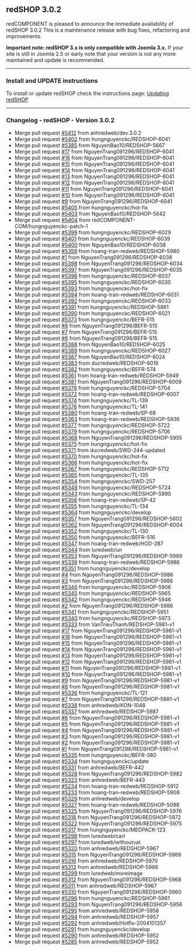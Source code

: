 ## redSHOP 3.0.2
redCOMPONENT is pleased to announce the immediate availability of redSHOP 3.0.2 This is a maintenance release with bug fixes, refactoring and improvements.

<b>Important note: redSHOP 3.x is only compatible with Joomla 3.x.</b> If your site is still in Joomla 2.5 or early note that your version is not any more maintained and update is recommended.

<hr>

### Install and UPDATE instructions
To install or update redSHOP check the instructions page: [Updating redSHOP](chapters/getting-started-general/updating-redshop.md)

<hr>

### Changelog - redSHOP - Version 3.0.2

<ul> 
<li>Merge pull request <a href="https://github.com/redCOMPONENT-COM/redSHOP/pull/5412">#5412</a> from anhredweb/dev.3.0.2 
<li>Merge pull request <a href="https://github.com/redCOMPONENT-COM/redSHOP/pull/5402">#5402</a> from hungnguyenckc/REDSHOP-6041 
<li>Merge pull request <a href="https://github.com/redCOMPONENT-COM/redSHOP/pull/5385">#5385</a> from NguyenBao10/REDSHOP-5667 
<li>Merge pull request <a href="https://github.com/redCOMPONENT-COM/redSHOP/pull/17">#17</a> from NguyenTrang091296/REDSHOP-6041 
<li>Merge pull request <a href="https://github.com/redCOMPONENT-COM/redSHOP/pull/16">#16</a> from NguyenTrang091296/REDSHOP-6041 
<li>Merge pull request <a href="https://github.com/redCOMPONENT-COM/redSHOP/pull/15">#15</a> from NguyenTrang091296/REDSHOP-6041 
<li>Merge pull request <a href="https://github.com/redCOMPONENT-COM/redSHOP/pull/14">#14</a> from NguyenTrang091296/REDSHOP-6041 
<li>Merge pull request <a href="https://github.com/redCOMPONENT-COM/redSHOP/pull/13">#13</a> from NguyenTrang091296/REDSHOP-6041 
<li>Merge pull request <a href="https://github.com/redCOMPONENT-COM/redSHOP/pull/12">#12</a> from NguyenTrang091296/REDSHOP-6041 
<li>Merge pull request <a href="https://github.com/redCOMPONENT-COM/redSHOP/pull/11">#11</a> from NguyenTrang091296/REDSHOP-6041 
<li>Merge pull request <a href="https://github.com/redCOMPONENT-COM/redSHOP/pull/10">#10</a> from NguyenTrang091296/REDSHOP-6041 
<li>Merge pull request <a href="https://github.com/redCOMPONENT-COM/redSHOP/pull/9">#9</a> from NguyenTrang091296/REDSHOP-6041 
<li>Merge pull request <a href="https://github.com/redCOMPONENT-COM/redSHOP/pull/5405">#5405</a> from hungnguyenckc/hot-fix 
<li>Merge pull request <a href="https://github.com/redCOMPONENT-COM/redSHOP/pull/5403">#5403</a> from NguyenBao10/REDSHOP-5642 
<li>Merge pull request <a href="https://github.com/redCOMPONENT-COM/redSHOP/pull/5404">#5404</a> from redCOMPONENT-COM/hungnguyenckc-patch-1 
<li>Merge pull request <a href="https://github.com/redCOMPONENT-COM/redSHOP/pull/5399">#5399</a> from hungnguyenckc/REDSHOP-6029 
<li>Merge pull request <a href="https://github.com/redCOMPONENT-COM/redSHOP/pull/5401">#5401</a> from hungnguyenckc/REDSHOP-6039 
<li>Merge pull request <a href="https://github.com/redCOMPONENT-COM/redSHOP/pull/5400">#5400</a> from NguyenBao10/REDSHOP-6038 
<li>Merge pull request <a href="https://github.com/redCOMPONENT-COM/redSHOP/pull/5359">#5359</a> from hoang-tran-redweb/REDSHOP-5980 
<li>Merge pull request <a href="https://github.com/redCOMPONENT-COM/redSHOP/issues/1">#1</a> from NguyenTrang091296/REDSHOP-6038 
<li>Merge pull request <a href="https://github.com/redCOMPONENT-COM/redSHOP/pull/5398">#5398</a> from NguyenTrang091296/REDSHOP-6034 
<li>Merge pull request <a href="https://github.com/redCOMPONENT-COM/redSHOP/pull/5397">#5397</a> from NguyenTrang091296/REDSHOP-6035 
<li>Merge pull request <a href="https://github.com/redCOMPONENT-COM/redSHOP/pull/5396">#5396</a> from hungnguyenckc/REDSHOP-6037 
<li>Merge pull request <a href="https://github.com/redCOMPONENT-COM/redSHOP/pull/5395">#5395</a> from hungnguyenckc/REDSHOP-6030 
<li>Merge pull request <a href="https://github.com/redCOMPONENT-COM/redSHOP/pull/5393">#5393</a> from hungnguyenckc/hot-fix 
<li>Merge pull request <a href="https://github.com/redCOMPONENT-COM/redSHOP/pull/5394">#5394</a> from hoang-tran-redweb/REDSHOP-6031 
<li>Merge pull request <a href="https://github.com/redCOMPONENT-COM/redSHOP/pull/5392">#5392</a> from hungnguyenckc/REDSHOP-6033 
<li>Merge pull request <a href="https://github.com/redCOMPONENT-COM/redSHOP/pull/5391">#5391</a> from hungnguyenckc/REDSHOP-5861 
<li>Merge pull request <a href="https://github.com/redCOMPONENT-COM/redSHOP/pull/5390">#5390</a> from hungnguyenckc/REDSHOP-6021 
<li>Merge pull request <a href="https://github.com/redCOMPONENT-COM/redSHOP/pull/5373">#5373</a> from hungnguyenckc/BEFR-515 
<li>Merge pull request <a href="https://github.com/redCOMPONENT-COM/redSHOP/pull/8">#8</a> from NguyenTrang091296/BEFR-515 
<li>Merge pull request <a href="https://github.com/redCOMPONENT-COM/redSHOP/pull/7">#7</a> from NguyenTrang091296/BEFR-515 
<li>Merge pull request <a href="https://github.com/redCOMPONENT-COM/redSHOP/pull/6">#6</a> from NguyenTrang091296/BEFR-515 
<li>Merge pull request <a href="https://github.com/redCOMPONENT-COM/redSHOP/pull/5388">#5388</a> from NguyenBao10/REDSHOP-6025 
<li>Merge pull request <a href="https://github.com/redCOMPONENT-COM/redSHOP/pull/5389">#5389</a> from hungnguyenckc/REDSHOP-6027 
<li>Merge pull request <a href="https://github.com/redCOMPONENT-COM/redSHOP/pull/5387">#5387</a> from NguyenBao10/REDSHOP-6024 
<li>Merge pull request <a href="https://github.com/redCOMPONENT-COM/redSHOP/pull/5383">#5383</a> from ducredweb/REDSHOP-6019 
<li>Merge pull request <a href="https://github.com/redCOMPONENT-COM/redSHOP/pull/5382">#5382</a> from hungnguyenckc/BEFR-574 
<li>Merge pull request <a href="https://github.com/redCOMPONENT-COM/redSHOP/pull/5361">#5361</a> from hoang-tran-redweb/REDSHOP-5949 
<li>Merge pull request <a href="https://github.com/redCOMPONENT-COM/redSHOP/pull/5381">#5381</a> from NguyenTrang091296/REDSHOP-6009 
<li>Merge pull request <a href="https://github.com/redCOMPONENT-COM/redSHOP/pull/5378">#5378</a> from hungnguyenckc/REDSHOP-5704 
<li>Merge pull request <a href="https://github.com/redCOMPONENT-COM/redSHOP/pull/5372">#5372</a> from hoang-tran-redweb/REDSHOP-6007 
<li>Merge pull request <a href="https://github.com/redCOMPONENT-COM/redSHOP/pull/5374">#5374</a> from hungnguyenckc/TL-139 
<li>Merge pull request <a href="https://github.com/redCOMPONENT-COM/redSHOP/pull/5376">#5376</a> from hungnguyenckc/TL-141 
<li>Merge pull request <a href="https://github.com/redCOMPONENT-COM/redSHOP/pull/5380">#5380</a> from hoang-tran-redweb/SP-68 
<li>Merge pull request <a href="https://github.com/redCOMPONENT-COM/redSHOP/pull/5363">#5363</a> from hoang-tran-redweb/REDSHOP-5936 
<li>Merge pull request <a href="https://github.com/redCOMPONENT-COM/redSHOP/pull/5377">#5377</a> from hungnguyenckc/REDSHOP-5722 
<li>Merge pull request <a href="https://github.com/redCOMPONENT-COM/redSHOP/pull/5379">#5379</a> from hungnguyenckc/REDSHOP-5706 
<li>Merge pull request <a href="https://github.com/redCOMPONENT-COM/redSHOP/pull/5368">#5368</a> from NguyenTrang091296/REDSHOP-5955 
<li>Merge pull request <a href="https://github.com/redCOMPONENT-COM/redSHOP/pull/5375">#5375</a> from hungnguyenckc/hot-fix 
<li>Merge pull request <a href="https://github.com/redCOMPONENT-COM/redSHOP/pull/5371">#5371</a> from ducredweb/SWD-244-updated 
<li>Merge pull request <a href="https://github.com/redCOMPONENT-COM/redSHOP/pull/5370">#5370</a> from hungnguyenckc/hot-fix 
<li>Merge pull request <a href="https://github.com/redCOMPONENT-COM/redSHOP/pull/5366">#5366</a> from hungnguyenckc/hot-fix 
<li>Merge pull request <a href="https://github.com/redCOMPONENT-COM/redSHOP/pull/5367">#5367</a> from hungnguyenckc/REDSHOP-5712 
<li>Merge pull request <a href="https://github.com/redCOMPONENT-COM/redSHOP/pull/5365">#5365</a> from hungnguyenckc/TL-135 
<li>Merge pull request <a href="https://github.com/redCOMPONENT-COM/redSHOP/pull/5354">#5354</a> from hungnguyenckc/SWD-257 
<li>Merge pull request <a href="https://github.com/redCOMPONENT-COM/redSHOP/pull/5348">#5348</a> from hungnguyenckc/REDSHOP-5724 
<li>Merge pull request <a href="https://github.com/redCOMPONENT-COM/redSHOP/pull/5343">#5343</a> from hungnguyenckc/REDSHOP-5990 
<li>Merge pull request <a href="https://github.com/redCOMPONENT-COM/redSHOP/pull/5356">#5356</a> from hoang-tran-redweb/SP-42 
<li>Merge pull request <a href="https://github.com/redCOMPONENT-COM/redSHOP/pull/5355">#5355</a> from hungnguyenckc/TL-134 
<li>Merge pull request <a href="https://github.com/redCOMPONENT-COM/redSHOP/pull/5364">#5364</a> from hungnguyenckc/develop 
<li>Merge pull request <a href="https://github.com/redCOMPONENT-COM/redSHOP/pull/5357">#5357</a> from NguyenTrang091296/REDSHOP-5602 
<li>Merge pull request <a href="https://github.com/redCOMPONENT-COM/redSHOP/pull/5362">#5362</a> from NguyenTrang091296/REDSHOP-6004 
<li>Merge pull request <a href="https://github.com/redCOMPONENT-COM/redSHOP/pull/5352">#5352</a> from hungnguyenckc/TL-130 
<li>Merge pull request <a href="https://github.com/redCOMPONENT-COM/redSHOP/pull/5350">#5350</a> from hungnguyenckc/BEFR-516 
<li>Merge pull request <a href="https://github.com/redCOMPONENT-COM/redSHOP/pull/5347">#5347</a> from hoang-tran-redweb/HOD-287 
<li>Merge pull request <a href="https://github.com/redCOMPONENT-COM/redSHOP/pull/5344">#5344</a> from luredweb/un 
<li>Merge pull request <a href="https://github.com/redCOMPONENT-COM/redSHOP/pull/5353">#5353</a> from NguyenTrang091296/REDSHOP-5989 
<li>Merge pull request <a href="https://github.com/redCOMPONENT-COM/redSHOP/pull/5339">#5339</a> from hoang-tran-redweb/REDSHOP-5986 
<li>Merge pull request <a href="https://github.com/redCOMPONENT-COM/redSHOP/pull/5351">#5351</a> from hungnguyenckc/develop 
<li>Merge pull request <a href="https://github.com/redCOMPONENT-COM/redSHOP/pull/4">#4</a> from NguyenTrang091296/REDSHOP-5986 
<li>Merge pull request <a href="https://github.com/redCOMPONENT-COM/redSHOP/pull/3">#3</a> from NguyenTrang091296/REDSHOP-5986 
<li>Merge pull request <a href="https://github.com/redCOMPONENT-COM/redSHOP/pull/5346">#5346</a> from hungnguyenckc/REDSHOP-5906 
<li>Merge pull request <a href="https://github.com/redCOMPONENT-COM/redSHOP/pull/5345">#5345</a> from hungnguyenckc/REDSHOP-5965 
<li>Merge pull request <a href="https://github.com/redCOMPONENT-COM/redSHOP/pull/5342">#5342</a> from hungnguyenckc/REDSHOP-5946 
<li>Merge pull request <a href="https://github.com/redCOMPONENT-COM/redSHOP/pull/2">#2</a> from NguyenTrang091296/REDSHOP-5986 
<li>Merge pull request <a href="https://github.com/redCOMPONENT-COM/redSHOP/pull/5341">#5341</a> from hungnguyenckc/REDSHOP-5951 
<li>Merge pull request <a href="https://github.com/redCOMPONENT-COM/redSHOP/pull/5340">#5340</a> from hungnguyenckc/REDSHOP-5973 
<li>Merge pull request <a href="https://github.com/redCOMPONENT-COM/redSHOP/pull/5333">#5333</a> from VanTrieuThanh/REDSHOP-5981-v1 
<li>Merge pull request <a href="https://github.com/redCOMPONENT-COM/redSHOP/pull/17">#17</a> from NguyenTrang091296/REDSHOP-5981-v1 
<li>Merge pull request <a href="https://github.com/redCOMPONENT-COM/redSHOP/pull/16">#16</a> from NguyenTrang091296/REDSHOP-5981-v1 
<li>Merge pull request <a href="https://github.com/redCOMPONENT-COM/redSHOP/pull/15">#15</a> from NguyenTrang091296/REDSHOP-5981-v1 
<li>Merge pull request <a href="https://github.com/redCOMPONENT-COM/redSHOP/pull/14">#14</a> from NguyenTrang091296/REDSHOP-5981-v1 
<li>Merge pull request <a href="https://github.com/redCOMPONENT-COM/redSHOP/pull/13">#13</a> from NguyenTrang091296/REDSHOP-5981-v1 
<li>Merge pull request <a href="https://github.com/redCOMPONENT-COM/redSHOP/pull/12">#12</a> from NguyenTrang091296/REDSHOP-5981-v1 
<li>Merge pull request <a href="https://github.com/redCOMPONENT-COM/redSHOP/pull/11">#11</a> from NguyenTrang091296/REDSHOP-5981-v1 
<li>Merge pull request <a href="https://github.com/redCOMPONENT-COM/redSHOP/pull/10">#10</a> from NguyenTrang091296/REDSHOP-5981-v1 
<li>Merge pull request <a href="https://github.com/redCOMPONENT-COM/redSHOP/pull/9">#9</a> from NguyenTrang091296/REDSHOP-5981-v1 
<li>Merge pull request <a href="https://github.com/redCOMPONENT-COM/redSHOP/pull/8">#8</a> from NguyenTrang091296/REDSHOP-5981-v1 
<li>Merge pull request <a href="https://github.com/redCOMPONENT-COM/redSHOP/pull/5336">#5336</a> from hungnguyenckc/TL-121 
<li>Merge pull request <a href="https://github.com/redCOMPONENT-COM/redSHOP/pull/7">#7</a> from NguyenTrang091296/REDSHOP-5981-v1 
<li>Merge pull request <a href="https://github.com/redCOMPONENT-COM/redSHOP/pull/5338">#5338</a> from anhredweb/KON-1048 
<li>Merge pull request <a href="https://github.com/redCOMPONENT-COM/redSHOP/pull/5337">#5337</a> from anhredweb/REDSHOP-5987 
<li>Merge pull request <a href="https://github.com/redCOMPONENT-COM/redSHOP/pull/6">#6</a> from NguyenTrang091296/REDSHOP-5981-v1 
<li>Merge pull request <a href="https://github.com/redCOMPONENT-COM/redSHOP/pull/5">#5</a> from NguyenTrang091296/REDSHOP-5981-v1 
<li>Merge pull request <a href="https://github.com/redCOMPONENT-COM/redSHOP/pull/4">#4</a> from NguyenTrang091296/REDSHOP-5981-v1 
<li>Merge pull request <a href="https://github.com/redCOMPONENT-COM/redSHOP/pull/3">#3</a> from NguyenTrang091296/REDSHOP-5981-v1 
<li>Merge pull request <a href="https://github.com/redCOMPONENT-COM/redSHOP/pull/2">#2</a> from NguyenTrang091296/REDSHOP-5981-v1 
<li>Merge pull request <a href="https://github.com/redCOMPONENT-COM/redSHOP/issues/1">#1</a> from NguyenTrang091296/REDSHOP-5981-v1 
<li>Merge pull request <a href="https://github.com/redCOMPONENT-COM/redSHOP/pull/5335">#5335</a> from hungnguyenckc/BEFR-380 
<li>Merge pull request <a href="https://github.com/redCOMPONENT-COM/redSHOP/pull/5334">#5334</a> from hungnguyenckc/update 
<li>Merge pull request <a href="https://github.com/redCOMPONENT-COM/redSHOP/pull/5331">#5331</a> from anhredweb/BEFR-442 
<li>Merge pull request <a href="https://github.com/redCOMPONENT-COM/redSHOP/pull/5328">#5328</a> from NguyenTrang091296/REDSHOP-5982 
<li>Merge pull request <a href="https://github.com/redCOMPONENT-COM/redSHOP/pull/5323">#5323</a> from anhredweb/BEFR-443 
<li>Merge pull request <a href="https://github.com/redCOMPONENT-COM/redSHOP/pull/5234">#5234</a> from hoang-tran-redweb/REDSHOP-5912 
<li>Merge pull request <a href="https://github.com/redCOMPONENT-COM/redSHOP/pull/5233">#5233</a> from hoang-tran-redweb/REDSHOP-5908 
<li>Merge pull request <a href="https://github.com/redCOMPONENT-COM/redSHOP/pull/5329">#5329</a> from anhredweb/develop 
<li>Merge pull request <a href="https://github.com/redCOMPONENT-COM/redSHOP/pull/5327">#5327</a> from hoang-tran-redweb/REDSHOP-5098 
<li>Merge pull request <a href="https://github.com/redCOMPONENT-COM/redSHOP/pull/5325">#5325</a> from NguyenTrang091296/REDSHOP-5976 
<li>Merge pull request <a href="https://github.com/redCOMPONENT-COM/redSHOP/pull/5318">#5318</a> from NguyenTrang091296/REDSHOP-5972 
<li>Merge pull request <a href="https://github.com/redCOMPONENT-COM/redSHOP/pull/5322">#5322</a> from NguyenTrang091296/REDSHOP-5975 
<li>Merge pull request <a href="https://github.com/redCOMPONENT-COM/redSHOP/pull/5317">#5317</a> from hungnguyenckc/MEDPACK-123 
<li>Merge pull request <a href="https://github.com/redCOMPONENT-COM/redSHOP/pull/5298">#5298</a> from luredweb/cart 
<li>Merge pull request <a href="https://github.com/redCOMPONENT-COM/redSHOP/pull/5297">#5297</a> from luredweb/withoutvat 
<li>Merge pull request <a href="https://github.com/redCOMPONENT-COM/redSHOP/pull/5320">#5320</a> from anhredweb/REDSHOP-5967 
<li>Merge pull request <a href="https://github.com/redCOMPONENT-COM/redSHOP/pull/5315">#5315</a> from NguyenTrang091296/REDSHOP-5969 
<li>Merge pull request <a href="https://github.com/redCOMPONENT-COM/redSHOP/pull/5316">#5316</a> from anhredweb/REDSHOP-5970 
<li>Merge pull request <a href="https://github.com/redCOMPONENT-COM/redSHOP/pull/5313">#5313</a> from anhredweb/REDSHOP-5966 
<li>Merge pull request <a href="https://github.com/redCOMPONENT-COM/redSHOP/pull/5299">#5299</a> from luredweb/moreimage 
<li>Merge pull request <a href="https://github.com/redCOMPONENT-COM/redSHOP/pull/5312">#5312</a> from NguyenTrang091296/REDSHOP-5968 
<li>Merge pull request <a href="https://github.com/redCOMPONENT-COM/redSHOP/pull/5311">#5311</a> from anhredweb/REDSHOP-5967 
<li>Merge pull request <a href="https://github.com/redCOMPONENT-COM/redSHOP/pull/5310">#5310</a> from NguyenTrang091296/REDSHOP-5960 
<li>Merge pull request <a href="https://github.com/redCOMPONENT-COM/redSHOP/pull/5296">#5296</a> from hungnguyenckc/REDSHOP-5961 
<li>Merge pull request <a href="https://github.com/redCOMPONENT-COM/redSHOP/pull/5293">#5293</a> from NguyenTrang091296/REDSHOP-5956 
<li>Merge pull request <a href="https://github.com/redCOMPONENT-COM/redSHOP/pull/5295">#5295</a> from anhredweb/REDSHOP-5958 
<li>Merge pull request <a href="https://github.com/redCOMPONENT-COM/redSHOP/pull/5294">#5294</a> from anhredweb/REDSHOP-5957 
<li>Merge pull request <a href="https://github.com/redCOMPONENT-COM/redSHOP/pull/5292">#5292</a> from anhredweb/Hotfix-2004101357 
<li>Merge pull request <a href="https://github.com/redCOMPONENT-COM/redSHOP/pull/5291">#5291</a> from hungnguyenckc/develop 
<li>Merge pull request <a href="https://github.com/redCOMPONENT-COM/redSHOP/pull/5290">#5290</a> from anhredweb/REDSHOP-5952 
<li>Merge pull request <a href="https://github.com/redCOMPONENT-COM/redSHOP/pull/5285">#5285</a> from anhredweb/REDSHOP-5952
</ul>